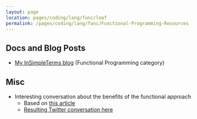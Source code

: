 ```yaml
---
layout: page
location: pages/coding/lang/func/leaf
permalink: /pages/coding/lang/func/Functional-Programming-Resources
---
```


## Docs and Blog Posts

- [My InSimpleTerms blog](https://insimpleterms.blog/category/functional-programming) (Functional Programming category)

## Misc

- Interesting conversation about the benefits of the functional approach
  - Based on [this article](https://medium.com/better-programming/object-oriented-programming-the-trillion-dollar-disaster-92a4b666c7c7)
  - [Resulting Twitter conversation here](https://twitter.com/ClareSudbery/status/1223179502198673409?s=20)

